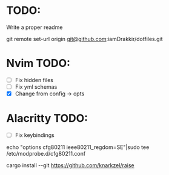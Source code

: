 # TODO:

Write a proper readme


git remote set-url origin git@github.com:iamDrakkir/dotfiles.git

# Nvim TODO:

- [ ] Fix hidden files
- [ ] Fix yml schemas
- [x] Change from config -> opts

# Alacritty TODO:

- [ ] Fix keybindings

echo "options cfg80211 ieee80211_regdom=SE"|sudo tee /etc/modprobe.d/cfg80211.conf

cargo install --git https://github.com/knarkzel/raise

